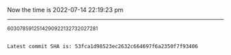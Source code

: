 Now the time is 2022-07-14 22:19:23 pm

---

<small>6030785912514290922132732027281</small>

```txt

Latest commit SHA is: 53fca1d98523ec2632c664697f6a2350f7f93406
```
